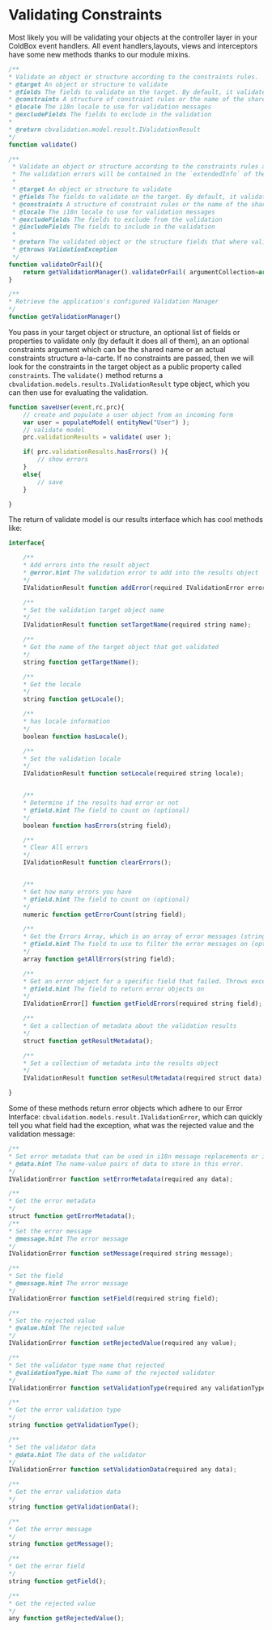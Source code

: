 # Validating Constraints

Most likely you will be validating your objects at the controller layer in your ColdBox event handlers. All event handlers,layouts, views and interceptors have some new methods thanks to our module mixins.

```javascript
/**
* Validate an object or structure according to the constraints rules.
* @target An object or structure to validate
* @fields The fields to validate on the target. By default, it validates on all fields
* @constraints A structure of constraint rules or the name of the shared constraint rules to use for validation
* @locale The i18n locale to use for validation messages
* @excludeFields The fields to exclude in the validation
* 
* @return cbvalidation.model.result.IValidationResult
*/
function validate()

/**
 * Validate an object or structure according to the constraints rules and throw an exception if the validation fails.
 * The validation errors will be contained in the `extendedInfo` of the exception in JSON format
 *
 * @target An object or structure to validate
 * @fields The fields to validate on the target. By default, it validates on all fields
 * @constraints A structure of constraint rules or the name of the shared constraint rules to use for validation
 * @locale The i18n locale to use for validation messages
 * @excludeFields The fields to exclude from the validation
 * @includeFields The fields to include in the validation
 *
 * @return The validated object or the structure fields that where validated
 * @throws ValidationException
 */
function validateOrFail(){
	return getValidationManager().validateOrFail( argumentCollection=arguments );
}

/**
* Retrieve the application's configured Validation Manager
*/
function getValidationManager()
```

You pass in your target object or structure, an optional list of fields or properties to validate only \(by default it does all of them\), an an optional constraints argument which can be the shared name or an actual constraints structure a-la-carte. If no constraints are passed, then we will look for the constraints in the target object as a public property called `constraints`. The `validate()` method returns a `cbvalidation.models.results.IValidationResult` type object, which you can then use for evaluating the validation.

```javascript
function saveUser(event,rc,prc){
    // create and populate a user object from an incoming form
    var user = populateModel( entityNew("User") );
    // validate model
    prc.validationResults = validate( user );

    if( prc.validationResults.hasErrors() ){
        // show errors
    }
    else{
        // save
    }

}
```

The return of validate model is our results interface which has cool methods like:

```javascript
interface{

    /**
    * Add errors into the result object
    * @error.hint The validation error to add into the results object
    */
    IValidationResult function addError(required IValidationError error);

    /**
    * Set the validation target object name
    */
    IValidationResult function setTargetName(required string name);

    /**
    * Get the name of the target object that got validated
    */
    string function getTargetName();

    /**
    * Get the locale
    */
    string function getLocale();

    /**
    * has locale information
    */
    boolean function hasLocale();

    /**
    * Set the validation locale
    */
    IValidationResult function setLocale(required string locale);


    /**
    * Determine if the results had error or not
    * @field.hint The field to count on (optional)
    */
    boolean function hasErrors(string field);

    /**
    * Clear All errors
    */
    IValidationResult function clearErrors();


    /**
    * Get how many errors you have
    * @field.hint The field to count on (optional)
    */
    numeric function getErrorCount(string field);

    /**
    * Get the Errors Array, which is an array of error messages (strings)
    * @field.hint The field to use to filter the error messages on (optional)
    */
    array function getAllErrors(string field);

    /**
    * Get an error object for a specific field that failed. Throws exception if the field does not exist
    * @field.hint The field to return error objects on
    */
    IValidationError[] function getFieldErrors(required string field);

    /**
    * Get a collection of metadata about the validation results
    */
    struct function getResultMetadata();

    /**
    * Set a collection of metadata into the results object
    */
    IValidationResult function setResultMetadata(required struct data);

}
```

Some of these methods return error objects which adhere to our Error Interface: `cbvalidation.models.result.IValidationError`, which can quickly tell you what field had the exception, what was the rejected value and the validation message:

```javascript
/**
* Set error metadata that can be used in i18n message replacements or in views
* @data.hint The name-value pairs of data to store in this error.
*/
IValidationError function setErrorMetadata(required any data);

/**
* Get the error metadata
*/
struct function getErrorMetadata();
/**
* Set the error message
* @message.hint The error message
*/
IValidationError function setMessage(required string message);

/**
* Set the field
* @message.hint The error message
*/
IValidationError function setField(required string field);

/**
* Set the rejected value
* @value.hint The rejected value
*/
IValidationError function setRejectedValue(required any value);

/**
* Set the validator type name that rejected
* @validationType.hint The name of the rejected validator
*/
IValidationError function setValidationType(required any validationType);

/**
* Get the error validation type
*/
string function getValidationType();

/**
* Set the validator data
* @data.hint The data of the validator
*/
IValidationError function setValidationData(required any data);

/**
* Get the error validation data
*/
string function getValidationData();

/**
* Get the error message
*/
string function getMessage();

/**
* Get the error field
*/
string function getField();

/**
* Get the rejected value
*/
any function getRejectedValue();
```

